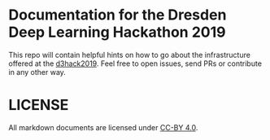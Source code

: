 # Documentation for the Dresden Deep Learning Hackathon 2019

This repo will contain helpful hints on how to go about the infrastructure offered at the [d3hack2019](https://indico.mpi-cbg.de/e/d3hack2019). Feel free to open issues, send PRs or contribute in any other way. 

# LICENSE

All markdown documents are licensed under [CC-BY 4.0](https://creativecommons.org/licenses/by/4.0/legalcode).
